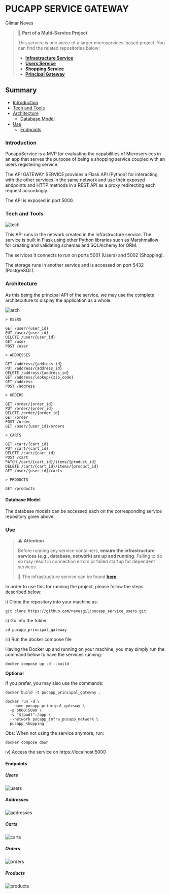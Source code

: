 # PUCAPP SERVICE GATEWAY
Gilmar Neves

>
> 🧩 **Part of a Multi-Service Project**
>
> This service is one piece of a larger microservices-based project. You can find the related repositories below:
>
> - [**Infrastructure Service**](https://github.com/nevesgil/pucapp_infra)
> - [**Users Service**](https://github.com/nevesgil/pucapp_service_users)
> - [**Shopping Service**](https://github.com/nevesgil/pucapp_service_shopping)
> - [**Principal Gateway**](https://github.com/nevesgil/pucapp_principal_gateway)
>


## Summary

- [Introduction](#introduction)
- [Tech and Tools](#tech-and-tools)
- [Architecture](#architecture)
     - [Database Model](#database-model)
- [Use](#use)
    - [Endpoints](#endpoints)

### Introduction

PucappService is a MVP for evaluating the capabilities of Microservices in an app that serves the purpose of being a shopping service coupled with an users registering service.

The API GATEWAY SERVICE provides a Flask API (Python) for interacting with the other services in the same network and use their exposed endpoints and HTTP methods in a REST API as a proxy redirecting each request accordingly.

The API is exposed in port 5000.

### Tech and Tools
  
![tech](./doc/img/tech.png)

This API runs in the network created in the infrastructure service.
The service is built in Flask using other Python libraries such as Marshmallow for creating and validating schemas and SQLAlchemy for ORM.

The services it connects to run on ports 5001 (Users) and 5002 (Shopping).

The storage runs in another service and is accessed on port 5432 (PostgreSQL).

### Architecture

As this being the principal API of the service, we may use the complete architecuture to display the application as a whole.

![arch](./doc/img/arch.png)

```
> USERS

GET /user/{user_id}
PUT /user/{user_id}
DELETE /user/{user_id}
GET /user
POST /user

> ADDRESSES

GET /address/{address_id}
PUT /address/{address_id}
DELETE /address/{address_id}
GET /address/lookup/{zip_code}
GET /address
POST /address

> ORDERS

GET /order/{order_id}
PUT /order/{order_id}
DELETE /order/{order_id}
GET /order
POST /order
GET /user/{user_id}/orders

> CARTS

GET /cart/{cart_id}
PUT /cart/{cart_id}
DELETE /cart/{cart_id}
POST /cart
PATCH /cart/{cart_id}/items/{product_id}
DELETE /cart/{cart_id}/items/{product_id}
GET /user/{user_id}/carts

> PRODUCTS

GET /products
```

#### Database Model

The database models can be accessed each on the corresponding service repository given above.

### Use

>
> ⚠️ **Attention**
>
> Before running any service containers, **ensure the infrastructure services (e.g., database, network) are up and running**.
> Failing to do so may result in connection errors or failed startup for dependent services.
> 
> 🔗 The infrastructure service can be found [**here**](https://github.com/nevesgil/pucapp_infra).  
>

In order to use this for running the project, please follow the steps described below:

i) Clone the repository into your machine as:

```
git clone https://github.com/nevesgil/pucapp_service_users.git
```

ii) Go into the folder

```
cd pucapp_principal_gateway
```

iii) Run the docker compose file

Having the Docker up and running on your machine, you may simply run the command below to have the services running:

```
docker compose up -d --build
```

**Optional**

If you prefer, you may also use the commands:

```
docker build -t pucapp_principal_gateway .
```

```
docker run -d \
  --name pucapp_principal_gateway \
  -p 5000:5000 \
  -v "$(pwd)":/app \
  --network pucapp_infra_pucapp_network \
  pucapp_shopping

```

Obs:
When not using the service anymore, run:
```
docker compose down
```

iv) Access the service on https://localhost:5000


#### Endpoints

##### Users

![users](./doc/img/users.png)

##### Addresses

![addresses](./doc/img/addresses.png)

##### Carts

![carts](./doc/img/carts.png)

##### Orders

![orders](./doc/img/orders.png)

##### Products

![products](./doc/img/products.png)
